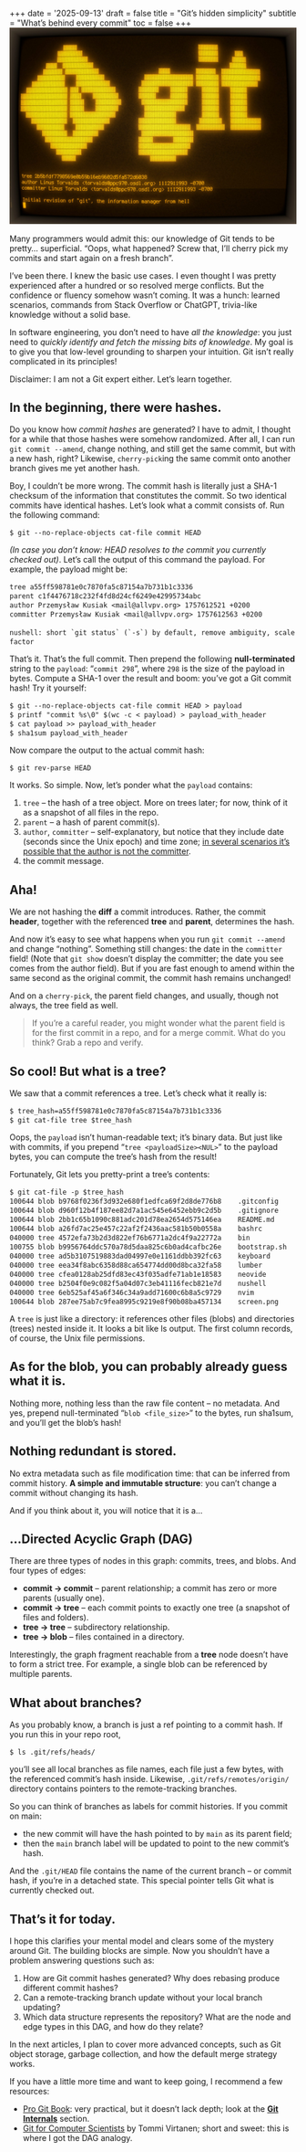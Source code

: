+++
date = '2025-09-13'
draft = false
title = "Git’s hidden simplicity"
subtitle = "What’s behind every commit"
toc = false
+++
![Ambient terminal displaying the first commit of Git and a Git logo](git_initial_rev.jpg)

Many programmers would admit this: our knowledge of Git tends to be pretty…
superficial. “Oops, what happened? Screw that, I’ll cherry pick my commits and
start again on a fresh branch”.

I’ve been there. I knew the basic use cases. I even thought I was pretty
experienced after a hundred or so resolved merge conflicts. But the confidence
or fluency somehow wasn’t coming. It was a hunch: learned scenarios, commands
from Stack Overflow or ChatGPT, trivia-like knowledge without a solid base.

In software engineering, you don’t need to have *all the knowledge*: you just
need to *quickly identify and fetch the missing bits of knowledge*. My goal is
to give you that low-level grounding to sharpen your intuition. Git isn’t
really complicated in its principles!

Disclaimer: I am not a Git expert either. Let’s learn together.

## In the beginning, there were hashes.

Do you know how *commit hashes* are generated? I have to admit, I thought for a
while that those hashes were somehow randomized. After all, I can run `git
commit --amend`, change nothing, and still get the same commit, but with a new
hash, right? Likewise, `cherry-pick`ing the same commit onto another branch
gives me yet another hash.

Boy, I couldn’t be more wrong. The commit hash is literally just a SHA-1
checksum of the information that constitutes the commit. So two identical
commits have identical hashes. Let’s look what a commit consists of. Run the
following command:

    $ git --no-replace-objects cat-file commit HEAD

*(In case you don’t know: HEAD resolves to the commit you currently checked
out)*. Let’s call the output of this command the payload. For example, the
payload might be:

    tree a55ff598781e0c7870fa5c87154a7b731b1c3336
    parent c1f4476718c232f4fd8d24cf6249e42995734abc
    author Przemysław Kusiak <mail@allvpv.org> 1757612521 +0200
    committer Przemysław Kusiak <mail@allvpv.org> 1757612563 +0200

    nushell: short `git status` (`-s`) by default, remove ambiguity, scale factor

That’s it. That’s the full commit. Then prepend the following
**null-terminated** string to the `payload`: “`commit 298`”, where `298` is the
size of the payload in bytes. Compute a SHA-1 over the result and boom: you’ve
got a Git commit hash! Try it yourself:

    $ git --no-replace-objects cat-file commit HEAD > payload
    $ printf "commit %s\0" $(wc -c < payload) > payload_with_header
    $ cat payload >> payload_with_header
    $ sha1sum payload_with_header

Now compare the output to the actual commit hash:

    $ git rev-parse HEAD

It works. So simple. Now, let’s ponder what the `payload` contains:

1. `tree` – the hash of a tree object. More on trees later; for now, think of
   it as a snapshot of all files in the repo.
2. `parent` – a hash of parent commit(s).
3. `author`, `committer` – self-explanatory, but notice that they include date
   (seconds since the Unix epoch) and time zone; [in several scenarios it’s
   possible that the author is not the
   committer](https://stackoverflow.com/a/6755848).
4. the commit message.

## Aha!

We are not hashing the **diff** a commit introduces. Rather, the commit
**header**, together with the referenced **tree** and **parent**, determines
the hash.

And now it’s easy to see what happens when you run `git commit --amend` and
change “nothing”. Something still changes: the date in the `committer` field!
(Note that `git show` doesn’t display the committer; the date you see comes
from the author field). But if you are fast enough to amend within the same
second as the original commit, the commit hash remains unchanged!

And on a `cherry-pick`, the parent field changes, and usually, though not
always, the tree field as well.

> If you’re a careful reader, you might wonder what the parent field is for the
> first commit in a repo, and for a merge commit. What do you think? Grab a
> repo and verify.

## So cool! But what is a tree?

We saw that a commit references a tree. Let’s check what it really is:

    $ tree_hash=a55ff598781e0c7870fa5c87154a7b731b1c3336
    $ git cat-file tree $tree_hash

Oops, the `payload` isn’t human-readable text; it’s binary data. But just like
with commits, if you prepend “`tree <payloadSize><NUL>`” to the payload bytes,
you can compute the tree’s hash from the result!

Fortunately, Git lets you pretty-print a tree’s contents:

    $ git cat-file -p $tree_hash
    100644 blob b9768f0236f3d932e680f1edfca69f2d8de776b8    .gitconfig
    100644 blob d960f12b4f187ee82d7a1ac545e6452ebb9c2d5b    .gitignore
    100644 blob 2bb1c65b1090c881adc201d78ea2654d575146ea    README.md
    100644 blob a26fd7ac25e457c22af2f2436aac581b50b0558a    bashrc
    040000 tree 4572efa73b2d3d822ef76b6771a2dc4f9a22772a    bin
    100755 blob b9956764ddc570a78d5daa825c6b0ad4cafbc26e    bootstrap.sh
    040000 tree ad5b3107519883dad04997e0e1161ddbb392fc63    keyboard
    040000 tree eea34f8abc6358d88ca654774dd00d8bca32fa58    lumber
    040000 tree cfea0128ab25dfd83ec43f035adfe71ab1e18583    neovide
    040000 tree b2504f0e9c082f5a04d07c3eb41116fecb821e7d    nushell
    040000 tree 6eb525af45a6f346c34a9add71600c6b8a5c9729    nvim
    100644 blob 287ee75ab7c9fea8995c9219e8f90b08ba457134    screen.png

A `tree` is just like a directory: it references other files (blobs) and
directories (trees) nested inside it. It looks a bit like ls output. The first
column records, of course, the Unix file permissions.

## As for the blob, you can probably already guess what it is.

Nothing more, nothing less than the raw file content – no metadata. And yes,
prepend null-terminated “`blob <file_size>`” to the bytes, run sha1sum, and
you’ll get the blob’s hash!

## Nothing redundant is stored.

No extra metadata such as file modification time: that can be inferred from
commit history. **A simple and immutable structure**: you can’t change a commit
without changing its hash.

And if you think about it, you will notice that it is a…

## ...Directed Acyclic Graph (DAG)

There are three types of nodes in this graph: commits, trees, and blobs. And four types of edges:

- **commit -> commit** – parent relationship; a commit has zero or more parents (usually one).
- **commit -> tree** – each commit points to exactly one tree (a snapshot of files and folders).
- **tree -> tree** – subdirectory relationship.
- **tree -> blob** – files contained in a directory.

Interestingly, the graph fragment reachable from a **tree** node doesn’t have
to form a strict tree. For example, a single blob can be referenced by multiple
parents.

## What about branches?

As you probably know, a branch is just a ref pointing to a commit hash. If you
run this in your repo root,

    $ ls .git/refs/heads/

you’ll see all local branches as file names, each file just a few bytes, with
the referenced commit’s hash inside. Likewise, `.git/refs/remotes/origin/`
directory contains pointers to the remote-tracking branches.

So you can think of branches as labels for commit histories. If you commit on
main:

- the new commit will have the hash pointed to by `main` as its parent field;
- then the `main` branch label will be updated to point to the new commit’s hash.

And the `.git/HEAD` file contains the name of the current branch – or commit
hash, if you’re in a detached state. This special pointer tells Git what is
currently checked out.

## That’s it for today.

I hope this clarifies your mental model and clears some of the mystery around
Git. The building blocks are simple. Now you shouldn’t have a problem answering
questions such as:

1. How are Git commit hashes generated? Why does rebasing produce different
   commit hashes?
2. Can a remote-tracking branch update without your local branch updating?
3. Which data structure represents the repository? What are the node and edge
   types in this DAG, and how do they relate?

In the next articles, I plan to cover more advanced concepts, such as Git
object storage, garbage collection, and how the default merge strategy works.

If you have a little more time and want to keep going, I recommend a few
resources:

- [Pro Git Book](https://git-scm.com/book/en/v2): very practical, but it
  doesn’t lack depth; look at the **[Git Internals](https://git-scm.com/book/en/v2/Git-Internals-Plumbing-and-Porcelain)**
  section.
- [Git for Computer Scientists](https://eagain.net/articles/git-for-computer-scientists/) by
  Tommi Virtanen; short and sweet: this is where I got the DAG analogy.
